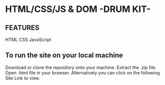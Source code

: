 # HTML/CSS/JS & DOM -DRUM KIT-
FEATURES
-
HTML
CSS
JavaScript

To run the site on your local machine
-
Download or clone the repository onto your machine.
Extract the .zip file.
Open .html file in your browser.
Alternatively you can click on the following Site Link to view.
